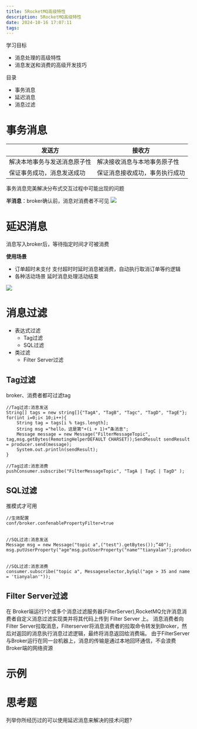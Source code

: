 ```yaml
---
title: 5RocketMQ高级特性
description: 5RocketMQ高级特性
date: 2024-10-16 17:07:11
tags:
---
```


学习目标
- 消息处理的高级特性
- 消息发送和消费的高级开发技巧

目录 
- 事务消息
- 延迟消息
- 消息过滤

# 事务消息
|发送方|接收方|
|---|---|
|解决本地事务与发送消息原子性|解决接收消息与本地事务原子性|
|保证事务成功，消息发送成功|保证消息接收成功，事务执行成功|
事务消息完美解决分布式交互过程中可能出现的问题

**半消息**：broker确认前，消息对消费者不可见
![](5-事务消息.png)


# 延迟消息
消息写入broker后，等待指定时间才可被消费

**使用场景**
- 订单超时未支付
支付超时时延时消息被消费，自动执行取消订单等约逻辑
- 各种活动场景
延时消息处理活动结束

![](5-延时消息.png)

# 消息过滤
- 表达式过滤
    - Tag过滤
    - SQL过滤
- 类过滤
    - Filter Server过滤
## Tag过滤
broker、消费者都可过滤tag
```
//Tag过滤:消息发送
String[] tags = new string[]{"TagA", "TagB", "Tagc", "TagD", "TagE"};
for(int i=0;i< 10;i++){
    String tag = tags[i % tags.length];
    String msg ="hello，这是第"+(i + 1)+“条消息";
    Message message = new Message("FilterMessageTopic", tag,msg.getBytes(RemotingHelperDEFAULT CHARSET));SendResult sendResult = producer.send(message);
    System.out.println(sendResult);
}

//Tag过滤:消息消费
pushConsumer.subscribe("FilterMessageTopic", "TagA | TagC | TagD" );
```

## SQL过滤
推模式才可用

```
//生效配置
conf/broker.confenablePropertyFilter=true


//SQL过滤:消息发送
Message msg = new Message("topic a",("test").getBytes());“40");
msg.putUserProperty("age"msg.putUserProperty("name""tianyalan");producer.send(msg);


//SQL过滤:消息消费
consumer.subscribe("topic a", Messageselector,bySql("age > 35 and name = 'tianyalan'"));
```

## Filter Server过滤
在 Broker端运行1个或多个消息过滤服务器(FilterServer),RocketMQ允许消息消费者自定义消息过滤实现类并将其代码上传到 Filter Server 上。
消息消费者向 Filter Server拉取消息，Filterserver将消息消费者的拉取命令转发到Broker，然后对返回的消息执行消息过滤逻辑，最终将消息返回给消费端。
由于FilterServer与Broker运行在同一台机器上，消息的传输是通过本地回环通信，不会浪费Broker端的网络资源

# 示例


# 思考题
列举你所经历过的可以使用延迟消息来解决的技术问题?